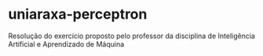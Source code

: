 # uniaraxa-perceptron
Resolução do exercício proposto pelo professor da disciplina de Inteligência Artificial e Aprendizado de Máquina

